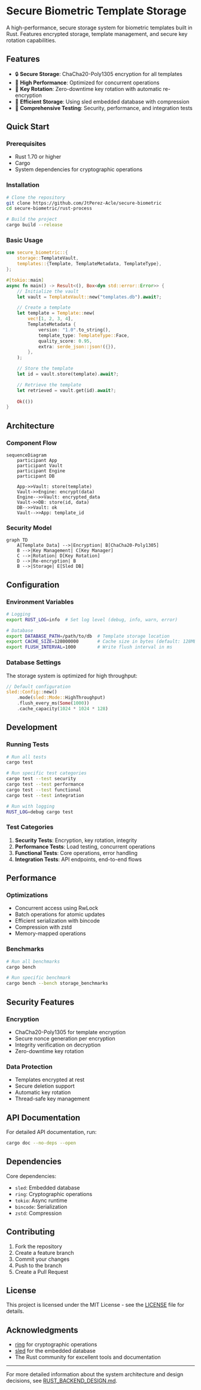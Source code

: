 # Secure Biometric Template Storage

A high-performance, secure storage system for biometric templates built in Rust. Features encrypted storage, template management, and secure key rotation capabilities.

## Features

- 🔒 **Secure Storage**: ChaCha20-Poly1305 encryption for all templates
- 🚀 **High Performance**: Optimized for concurrent operations
- 🔄 **Key Rotation**: Zero-downtime key rotation with automatic re-encryption
- 💾 **Efficient Storage**: Using sled embedded database with compression
- 🧪 **Comprehensive Testing**: Security, performance, and integration tests

## Quick Start

### Prerequisites

- Rust 1.70 or higher
- Cargo
- System dependencies for cryptographic operations

### Installation

```bash
# Clone the repository
git clone https://github.com/JtPerez-Acle/secure-biometric
cd secure-biometric/rust-process

# Build the project
cargo build --release
```

### Basic Usage

```rust
use secure_biometric::{
    storage::TemplateVault,
    templates::{Template, TemplateMetadata, TemplateType},
};

#[tokio::main]
async fn main() -> Result<(), Box<dyn std::error::Error>> {
    // Initialize the vault
    let vault = TemplateVault::new("templates.db").await?;

    // Create a template
    let template = Template::new(
        vec![1, 2, 3, 4],
        TemplateMetadata {
            version: "1.0".to_string(),
            template_type: TemplateType::Face,
            quality_score: 0.95,
            extra: serde_json::json!({}),
        },
    );

    // Store the template
    let id = vault.store(template).await?;

    // Retrieve the template
    let retrieved = vault.get(id).await?;
    
    Ok(())
}
```

## Architecture

### Component Flow

```mermaid
sequenceDiagram
    participant App
    participant Vault
    participant Engine
    participant DB
    
    App->>Vault: store(template)
    Vault->>Engine: encrypt(data)
    Engine-->>Vault: encrypted_data
    Vault->>DB: store(id, data)
    DB-->>Vault: ok
    Vault-->>App: template_id
```

### Security Model

```mermaid
graph TD
    A[Template Data] -->|Encryption| B[ChaCha20-Poly1305]
    B -->|Key Management| C[Key Manager]
    C -->|Rotation| D[Key Rotation]
    D -->|Re-encryption| B
    B -->|Storage| E[Sled DB]
```

## Configuration

### Environment Variables

```bash
# Logging
export RUST_LOG=info  # Set log level (debug, info, warn, error)

# Database
export DATABASE_PATH=/path/to/db  # Template storage location
export CACHE_SIZE=128000000       # Cache size in bytes (default: 128MB)
export FLUSH_INTERVAL=1000        # Write flush interval in ms
```

### Database Settings

The storage system is optimized for high throughput:

```rust
// Default configuration
sled::Config::new()
    .mode(sled::Mode::HighThroughput)
    .flush_every_ms(Some(1000))
    .cache_capacity(1024 * 1024 * 128)
```

## Development

### Running Tests

```bash
# Run all tests
cargo test

# Run specific test categories
cargo test --test security
cargo test --test performance
cargo test --test functional
cargo test --test integration

# Run with logging
RUST_LOG=debug cargo test
```

### Test Categories

1. **Security Tests**: Encryption, key rotation, integrity
2. **Performance Tests**: Load testing, concurrent operations
3. **Functional Tests**: Core operations, error handling
4. **Integration Tests**: API endpoints, end-to-end flows

## Performance

### Optimizations

- Concurrent access using RwLock
- Batch operations for atomic updates
- Efficient serialization with bincode
- Compression with zstd
- Memory-mapped operations

### Benchmarks

```bash
# Run all benchmarks
cargo bench

# Run specific benchmark
cargo bench --bench storage_benchmarks
```

## Security Features

### Encryption

- ChaCha20-Poly1305 for template encryption
- Secure nonce generation per encryption
- Integrity verification on decryption
- Zero-downtime key rotation

### Data Protection

- Templates encrypted at rest
- Secure deletion support
- Automatic key rotation
- Thread-safe key management

## API Documentation

For detailed API documentation, run:

```bash
cargo doc --no-deps --open
```

## Dependencies

Core dependencies:
- `sled`: Embedded database
- `ring`: Cryptographic operations
- `tokio`: Async runtime
- `bincode`: Serialization
- `zstd`: Compression

## Contributing

1. Fork the repository
2. Create a feature branch
3. Commit your changes
4. Push to the branch
5. Create a Pull Request

## License

This project is licensed under the MIT License - see the [LICENSE](LICENSE) file for details.

## Acknowledgments

- [ring](https://github.com/briansmith/ring) for cryptographic operations
- [sled](https://github.com/spacejam/sled) for the embedded database
- The Rust community for excellent tools and documentation

---

For more detailed information about the system architecture and design decisions, see [RUST_BACKEND_DESIGN.md](../docs/RUST_BACKEND_DESIGN.md).
